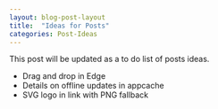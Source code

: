 ```yaml
---
layout: blog-post-layout
title:  "Ideas for Posts"
categories: Post-Ideas
---
```


This post will be updated as a to do list of posts ideas.

* Drag and drop in Edge
* Details on offline updates in appcache
* SVG logo in link with PNG fallback